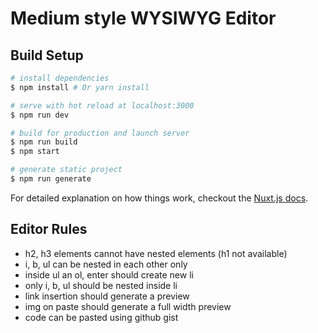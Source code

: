 # Medium style WYSIWYG Editor

## Build Setup

``` bash
# install dependencies
$ npm install # Or yarn install

# serve with hot reload at localhost:3000
$ npm run dev

# build for production and launch server
$ npm run build
$ npm start

# generate static project
$ npm run generate
```

For detailed explanation on how things work, checkout the [Nuxt.js docs](https://github.com/nuxt/nuxt.js).

## Editor Rules
- h2, h3 elements cannot have nested elements (h1 not available)
- i, b, ul can be nested in each other only
- inside ul an ol, enter should create new li
- only i, b, ul should be nested inside li
- link insertion should generate a preview
- img on paste should generate a full width preview
- code can be pasted using github gist
